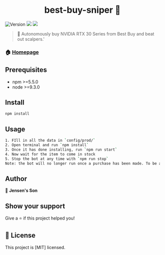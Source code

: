 <h1 align="center">best-buy-sniper 🎯</h1>
<p>
  <img alt="Version" src="https://img.shields.io/badge/version-0.1.0-blue.svg?cacheSeconds=2592000" />
  <img src="https://img.shields.io/badge/npm-%3E%3D5.5.0-blue.svg" />
  <img src="https://img.shields.io/badge/node-%3E%3D9.3.0-blue.svg" />
</p>

> 🎯 Autonomously buy NVIDIA RTX 30 Series from Best Buy and beat out scalpers.'

### 🏠 [Homepage](https://github.com/kefranabg/readme-md-generator#readme)

## Prerequisites

- npm >=5.5.0
- node >=9.3.0

## Install

```sh
npm install
```

## Usage

```sh
1. FIll in all the data in `config/prod/`
2. Open terminal and run `npm install`
3. Once it has done installing, run `npm run start`
4. Now wait for the item to come in stock
5. Stop the bot at any time with `npm run stop`
Note: the bot will no longer run once a purchase has been made. To be able to use the bot again, delete `purchase.json` from the main folder.
```

## Author

👤 **Jensen's Son**


## Show your support

Give a ⭐️ if this project helped you!

## 📝 License

This project is [MIT] licensed.


